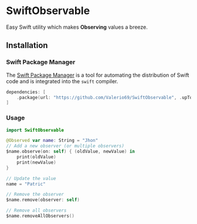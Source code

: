 # SwiftObservable

Easy Swift utility which makes **Observing** values a breeze.

## Installation

### Swift Package Manager
The [Swift Package Manager](https://swift.org/package-manager/) is a tool for automating the distribution of Swift code and is integrated into the `swift` compiler. 

```swift
dependencies: [
    .package(url: "https://github.com/Valerio69/SwiftObservable", .upToNextMajor(from: "0.0.2"))
]
```

### Usage
```swift
import SwiftObservable

@Observed var name: String = "Jhon"
// Add a new observer (or multiple observers)
$name.observe(on: self) { (oldValue, newValue) in
    print(oldValue) 
    print(newValue) 
}

// Update the value
name = "Patric"

// Remove the observer
$name.remove(observer: self)

// Remove all observers
$name.removeAllObservers()

```
